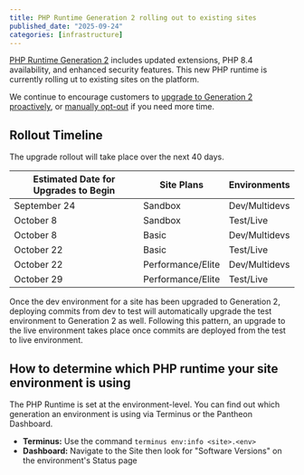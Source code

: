 ```yaml
---
title: PHP Runtime Generation 2 rolling out to existing sites
published_date: "2025-09-24"
categories: [infrastructure]
---
```


[PHP Runtime Generation 2](/php-runtime-generation-2) includes updated extensions, PHP 8.4 availability, and enhanced security features. This new PHP runtime is currently rolling ut to existing sites on the platform.

We continue to encourage customers to [upgrade to Generation 2 proactively](/php-runtime-generation-2#how-to-opt-in), or [manually opt-out](/php-runtime-generation-2#q-how-do-i-opt-out-of-the-upcoming-platform-rollout) if you need more time.

## Rollout Timeline

The upgrade rollout will take place over the next 40 days.

| Estimated Date for Upgrades to Begin | Site Plans | Environments |
|-----------|------------------|--------------|
| September 24 | Sandbox | Dev/Multidevs |
| October 8 | Sandbox | Test/Live |
| October 8 | Basic | Dev/Multidevs |
| October 22 | Basic | Test/Live |
| October 22 | Performance/Elite | Dev/Multidevs |
| October 29 | Performance/Elite | Test/Live |

<Alert type="info" title="Deploying code will upgrade test/live environments">

Once the dev environment for a site has been upgraded to Generation 2, deploying commits from dev to test will automatically upgrade the test environment to Generation 2 as well. Following this pattern, an upgrade to the live environment takes place once commits are deployed from the test to live environment.

</Alert>

## How to determine which PHP runtime your site environment is using

The PHP Runtime is set at the environment-level. You can find out which generation an environment is using via Terminus or the Pantheon Dashboard.

* **Terminus:** Use the command `terminus env:info <site>.<env>`
* **Dashboard:** Navigate to the Site then look for "Software Versions" on the environment's Status page